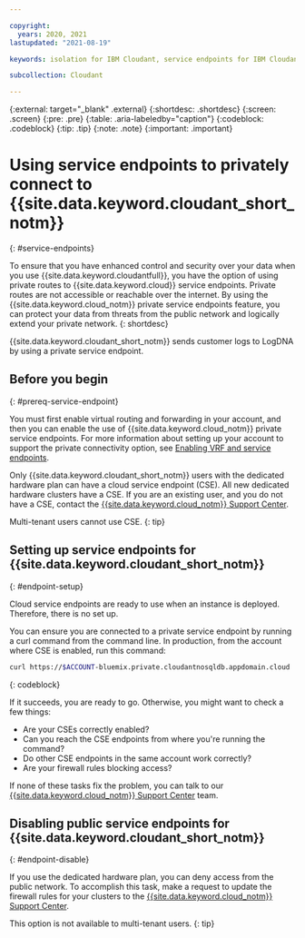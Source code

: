 ```yaml
---

copyright:
  years: 2020, 2021
lastupdated: "2021-08-19"

keywords: isolation for IBM Cloudant, service endpoints for IBM Cloudant, private network for IBM Cloudant, network isolation in IBM Cloudant, non-public routes for IBM Cloudant, private connection for IBM Cloudant, private connectivity for IBM Cloudant

subcollection: Cloudant

---
```


{:external: target="_blank" .external}
{:shortdesc: .shortdesc}
{:screen: .screen}
{:pre: .pre}
{:table: .aria-labeledby="caption"}
{:codeblock: .codeblock}
{:tip: .tip}
{:note: .note}
{:important: .important}

<!--Name your file `service-endpoints.md` with the title Using service endpoints to privately connect to _servicename_. When nav titles are available you can use Using service endpoints as your title for the left nav entry while retaining the longer title as your H1 in the topic to ensure helpful search results.
IMPORTANT: 
* If your service supports only service endpoints, include it in the **How to** nav group in the **Enhancing security** topic group in your `toc` file. 
* If your service supports both service endpoints and VPE for VPC, then refer to the guidance about placement in a nested topic group within the Enhancing security topic group: https://test.cloud.ibm.com/docs/writing?topic=writing-security-content-guidance-->

# Using service endpoints to privately connect to {{site.data.keyword.cloudant_short_notm}}
{: #service-endpoints}

<!--The short description should be a single, concise paragraph that contains one or two sentences and no more than 50 words. Summarize your offering's support for non-public service endpoints. You can use the following example for a service supporting the use of IBM Cloud service endpoints for network isolation:-->

To ensure that you have enhanced control and security over your data when you use {{site.data.keyword.cloudantfull}}, you have the option of using private routes to {{site.data.keyword.cloud}} service endpoints. Private routes are not accessible or reachable over the internet. By using the {{site.data.keyword.cloud_notm}} private service endpoints feature, you can protect your data from threats from the public network and logically extend your private network.
{: shortdesc}

{{site.data.keyword.cloudant_short_notm}} sends customer logs to LogDNA by using a private service endpoint.

<!--
_Required: Document any customer data that goes over public routes even with the IBM Cloud service endpoints feature enabled using a connection over private routes. For example, if your service sends customer data to a data-service using a public route or sends customer logs using public routes to LogDNA that should be documented._
-->


## Before you begin
{: #prereq-service-endpoint}

You must first enable virtual routing and forwarding in your account, and then you can enable the use of {{site.data.keyword.cloud_notm}} private service endpoints. For more information about setting up your account to support the private connectivity option, see [Enabling VRF and service endpoints](/docs/account?topic=account-vrf-service-endpoint).

Only {{site.data.keyword.cloudant_short_notm}} users with the dedicated hardware plan can have a cloud service endpoint (CSE). All new dedicated hardware clusters have a CSE. If you are an existing user, and you do not have a CSE, contact the [{{site.data.keyword.cloud_notm}} Support Center](https://cloud.ibm.com/unifiedsupport/supportcenter). 

Multi-tenant users cannot use CSE. 
{: tip}

<!--
_Document that users can connect to your service over a private network by using IBM Cloud private service endpoints. Point to the [core documentation](/docs/resources?topic=resources-private-network-endpoints) about how to enable the capability in their account, and then cover any details that are specific to your service about using it, for example:_
-->



## Setting up service endpoints for {{site.data.keyword.cloudant_short_notm}}
{: #endpoint-setup}

Cloud service endpoints are ready to use when an instance is deployed. Therefore, there is no set up. 

You can ensure you are connected to a private service endpoint by running a curl command from the command line. In production, from the account where CSE is enabled, run this command:

```sh
curl https://$ACCOUNT-bluemix.private.cloudantnosqldb.appdomain.cloud
```
{: codeblock}

If it succeeds, you are ready to go. Otherwise, you might want to check a few things: 

-  Are your CSEs correctly enabled?
-  Can you reach the CSE endpoints from where you're running the command?
-  Do other CSE endpoints in the same account work correctly?
-  Are your firewall rules blocking access?

If none of these tasks fix the problem, you can talk to our [{{site.data.keyword.cloud_notm}} Support Center](https://cloud.ibm.com/unifiedsupport/supportcenter) team.

<!--
_Review the following example: https://cloud.ibm.com/docs/compare-comply?topic=watson-public-private-endpoints. Depending on how your service supports and requires users to set up this capability, document the steps to ensure a user can successfully connect over the private service endpoint._

_High level steps typically covered are: Add a private network endpoint, view your endpoint URL, and modify your apps to use the new endpoint._
-->

## Disabling public service endpoints for {{site.data.keyword.cloudant_short_notm}}
{: #endpoint-disable}

If you use the dedicated hardware plan, you can deny access from the public network. To accomplish this task, make a request to update the firewall rules for your clusters to the [{{site.data.keyword.cloud_notm}} Support Center](https://cloud.ibm.com/unifiedsupport/supportcenter). 

This option is not available to multi-tenant users.
{: tip} 


<!--
_Review the following example: https://cloud.ibm.com/docs/containers?topic=containers-cs_network_cluster#set-up-public-se. Depending on how and if your service supports users to disable public endpoints, document the steps for disabling a public endpoint to ensure a user can connect over only the private endpoint, if this is an option._
-->



